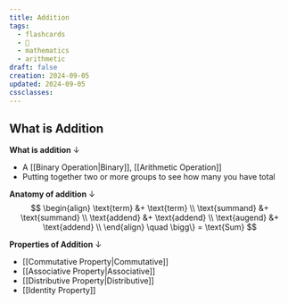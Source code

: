 ```yaml
---
title: Addition
tags:
  - flashcards
  - 🌱
  - mathematics
  - arithmetic
draft: false
creation: 2024-09-05
updated: 2024-09-05
cssclasses: 
---
```

## What is Addition

**What is addition**
↓
- A [[Binary Operation|Binary]], [[Arithmetic Operation]]
- Putting together two or more groups to see how many you have total
<!--SR:!2025-05-03,166,310-->

**Anatomy of addition**
↓
$$
\begin{align}
\text{term} &+ \text{term}  \\
\text{summand} &+ \text{summand} \\
\text{addend} &+ \text{addend} \\
\text{augend} &+ \text{addend}  \\
\end{align}
\quad \bigg\} = \text{Sum}
$$
<!--SR:!2025-08-23,259,330-->


**Properties of Addition**
↓
- [[Commutative Property|Commutative]]
- [[Associative Property|Associative]]
- [[Distributive Property|Distributive]]
- [[Identity Property]]
<!--SR:!2025-04-01,133,310-->

